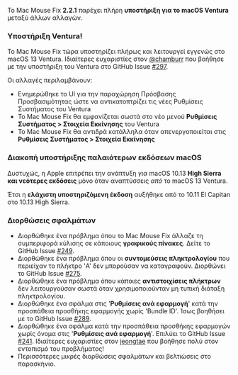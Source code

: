Το Mac Mouse Fix **2.2.1** παρέχει πλήρη **υποστήριξη για το macOS Ventura** μεταξύ άλλων αλλαγών.

### Υποστήριξη Ventura!
Το Mac Mouse Fix τώρα υποστηρίζει πλήρως και λειτουργεί εγγενώς στο macOS 13 Ventura.
Ιδιαίτερες ευχαριστίες στον [@chamburr](https://github.com/chamburr) που βοήθησε με την υποστήριξη του Ventura στο GitHub Issue [#297](https://github.com/noah-nuebling/mac-mouse-fix/issues/297).

Οι αλλαγές περιλαμβάνουν:

- Ενημερώθηκε το UI για την παραχώρηση Πρόσβασης Προσβασιμότητας ώστε να αντικατοπτρίζει τις νέες Ρυθμίσεις Συστήματος του Ventura
- Το Mac Mouse Fix θα εμφανίζεται σωστά στο νέο μενού **Ρυθμίσεις Συστήματος > Στοιχεία Εκκίνησης** του Ventura
- Το Mac Mouse Fix θα αντιδρά κατάλληλα όταν απενεργοποιείται στις **Ρυθμίσεις Συστήματος > Στοιχεία Εκκίνησης**

### Διακοπή υποστήριξης παλαιότερων εκδόσεων macOS

Δυστυχώς, η Apple επιτρέπει την ανάπτυξη _για_ macOS 10.13 **High Sierra και νεότερες εκδόσεις** μόνο όταν αναπτύσσεις _από_ το macOS 13 Ventura.

Έτσι η **ελάχιστη υποστηριζόμενη έκδοση** αυξήθηκε από το 10.11 El Capitan στο 10.13 High Sierra.

### Διορθώσεις σφαλμάτων

- Διορθώθηκε ένα πρόβλημα όπου το Mac Mouse Fix άλλαζε τη συμπεριφορά κύλισης σε κάποιους **γραφικούς πίνακες**. Δείτε το GitHub Issue [#249](https://github.com/noah-nuebling/mac-mouse-fix/issues/249).
- Διορθώθηκε ένα πρόβλημα όπου οι **συντομεύσεις πληκτρολογίου** που περιείχαν το πλήκτρο 'A' δεν μπορούσαν να καταγραφούν. Διορθώνει το GitHub Issue [#275](https://github.com/noah-nuebling/mac-mouse-fix/issues/275).
- Διορθώθηκε ένα πρόβλημα όπου κάποιες **αντιστοιχίσεις πλήκτρων** δεν λειτουργούσαν σωστά όταν χρησιμοποιούνταν μη τυπική διάταξη πληκτρολογίου.
- Διορθώθηκε ένα σφάλμα στις '**Ρυθμίσεις ανά εφαρμογή**' κατά την προσπάθεια προσθήκης εφαρμογής χωρίς 'Bundle ID'. Ίσως βοηθήσει με το GitHub Issue [#289](https://github.com/noah-nuebling/mac-mouse-fix/issues/289).
- Διορθώθηκε ένα σφάλμα κατά την προσπάθεια προσθήκης εφαρμογών χωρίς όνομα στις '**Ρυθμίσεις ανά εφαρμογή**'. Επιλύει το GitHub Issue [#241](https://github.com/noah-nuebling/mac-mouse-fix/issues/241). Ιδιαίτερες ευχαριστίες στον [jeongtae](https://github.com/jeongtae) που βοήθησε πολύ στον εντοπισμό του προβλήματος!
- Περισσότερες μικρές διορθώσεις σφαλμάτων και βελτιώσεις στο παρασκήνιο.